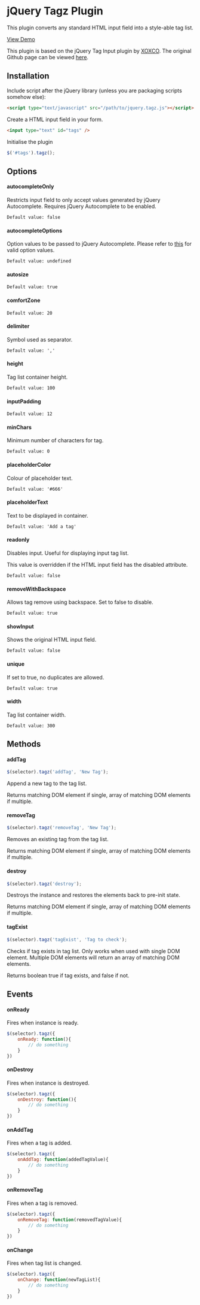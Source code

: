 # jQuery Tagz Plugin

This plugin converts any standard HTML input field into a style-able tag list.

[View Demo](http://dnasir.com/github/jquery-tagz/demo.html)

This plugin is based on the jQuery Tag Input plugin by [XOXCO](http://xoxco.com). The original Github page can be viewed [here](https://github.com/xoxco/jQuery-Tags-Input).



## Installation

Include script after the jQuery library (unless you are packaging scripts somehow else):

```html
<script type="text/javascript" src="/path/to/jquery.tagz.js"></script>
```

Create a HTML input field in your form.

```html
<input type="text" id="tags" />
```

Initialise the plugin

```javascript
$('#tags').tagz();
```



## Options

#### autocompleteOnly

Restricts input field to only accept values generated by jQuery Autocomplete. Requires jQuery Autocomplete to be enabled.

    Default value: false

#### autocompleteOptions

Option values to be passed to jQuery Autocomplete. Please refer to [this](http://api.jqueryui.com/autocomplete/) for valid option values.

    Default value: undefined

#### autosize

    Default value: true

#### comfortZone

    Default value: 20

#### delimiter

Symbol used as separator.

    Default value: ','

#### height

Tag list container height.

    Default value: 100

#### inputPadding

    Default value: 12

#### minChars

Minimum number of characters for tag.

    Default value: 0

#### placeholderColor

Colour of placeholder text.

    Default value: '#666'

#### placeholderText

Text to be displayed in container.

    Default value: 'Add a tag'

#### readonly

Disables input. Useful for displaying input tag list.

This value is overridden if the HTML input field has the disabled attribute.

    Default value: false

#### removeWithBackspace

Allows tag remove using backspace. Set to false to disable.

    Default value: true

#### showInput

Shows the original HTML input field.

    Default value: false

#### unique

If set to true, no duplicates are allowed.

    Default value: true

#### width

Tag list container width.

    Default value: 300



## Methods

#### addTag

```javascript
$(selector).tagz('addTag', 'New Tag');
````

Append a new tag to the tag list.

Returns matching DOM element if single, array of matching DOM elements if multiple.

#### removeTag

```javascript
$(selector).tagz('removeTag', 'New Tag');
````

Removes an existing tag from the tag list.

Returns matching DOM element if single, array of matching DOM elements if multiple.

#### destroy

```javascript
$(selector).tagz('destroy');
````

Destroys the instance and restores the elements back to pre-init state.

Returns matching DOM element if single, array of matching DOM elements if multiple.

#### tagExist

```javascript
$(selector).tagz('tagExist', 'Tag to check');
````

Checks if tag exists in tag list. Only works when used with single DOM element. Multiple DOM elements will return an array of matching DOM elements.

Returns boolean true if tag exists, and false if not.



## Events

#### onReady

Fires when instance is ready.

```javascript
$(selector).tagz({
    onReady: function(){
        // do something
    }
})
````

#### onDestroy

Fires when instance is destroyed.

```javascript
$(selector).tagz({
    onDestroy: function(){
        // do something
    }
})
````

#### onAddTag

Fires when a tag is added.

```javascript
$(selector).tagz({
    onAddTag: function(addedTagValue){
        // do something
    }
})
````

#### onRemoveTag

Fires when a tag is removed.

```javascript
$(selector).tagz({
    onRemoveTag: function(removedTagValue){
        // do something
    }
})
````

#### onChange

Fires when tag list is changed.

```javascript
$(selector).tagz({
    onChange: function(newTagList){
        // do something
    }
})
````
